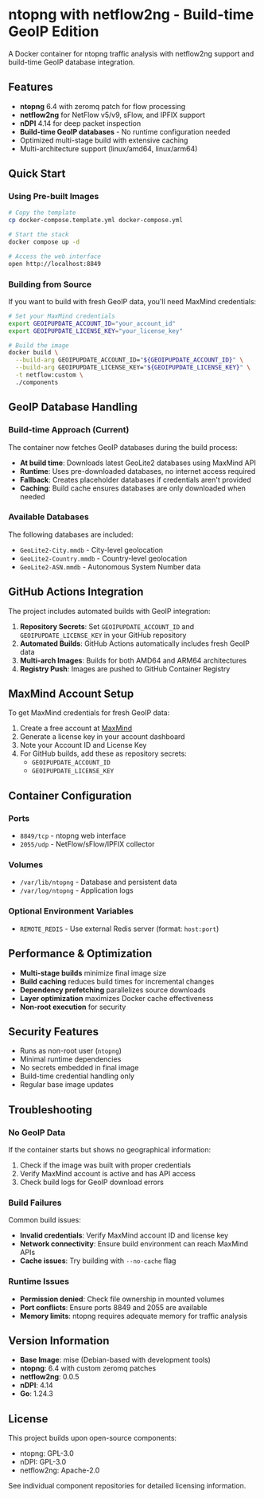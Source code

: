 # ntopng with netflow2ng - Build-time GeoIP Edition

A Docker container for ntopng traffic analysis with netflow2ng support and build-time GeoIP database integration.

## Features

- **ntopng** 6.4 with zeromq patch for flow processing
- **netflow2ng** for NetFlow v5/v9, sFlow, and IPFIX support
- **nDPI** 4.14 for deep packet inspection
- **Build-time GeoIP databases** - No runtime configuration needed
- Optimized multi-stage build with extensive caching
- Multi-architecture support (linux/amd64, linux/arm64)

## Quick Start

### Using Pre-built Images

```bash
# Copy the template
cp docker-compose.template.yml docker-compose.yml

# Start the stack
docker compose up -d

# Access the web interface
open http://localhost:8849
```

### Building from Source

If you want to build with fresh GeoIP data, you'll need MaxMind credentials:

```bash
# Set your MaxMind credentials
export GEOIPUPDATE_ACCOUNT_ID="your_account_id"
export GEOIPUPDATE_LICENSE_KEY="your_license_key"

# Build the image
docker build \
  --build-arg GEOIPUPDATE_ACCOUNT_ID="${GEOIPUPDATE_ACCOUNT_ID}" \
  --build-arg GEOIPUPDATE_LICENSE_KEY="${GEOIPUPDATE_LICENSE_KEY}" \
  -t netflow:custom \
  ./components
```

## GeoIP Database Handling

### Build-time Approach (Current)

The container now fetches GeoIP databases during the build process:

- **At build time**: Downloads latest GeoLite2 databases using MaxMind API
- **Runtime**: Uses pre-downloaded databases, no internet access required
- **Fallback**: Creates placeholder databases if credentials aren't provided
- **Caching**: Build cache ensures databases are only downloaded when needed

### Available Databases

The following databases are included:

- `GeoLite2-City.mmdb` - City-level geolocation
- `GeoLite2-Country.mmdb` - Country-level geolocation
- `GeoLite2-ASN.mmdb` - Autonomous System Number data

## GitHub Actions Integration

The project includes automated builds with GeoIP integration:

1. **Repository Secrets**: Set `GEOIPUPDATE_ACCOUNT_ID` and `GEOIPUPDATE_LICENSE_KEY` in your GitHub repository
2. **Automated Builds**: GitHub Actions automatically includes fresh GeoIP data
3. **Multi-arch Images**: Builds for both AMD64 and ARM64 architectures
4. **Registry Push**: Images are pushed to GitHub Container Registry

## MaxMind Account Setup

To get MaxMind credentials for fresh GeoIP data:

1. Create a free account at [MaxMind](https://www.maxmind.com/en/geolite2/signup)
2. Generate a license key in your account dashboard
3. Note your Account ID and License Key
4. For GitHub builds, add these as repository secrets:
   - `GEOIPUPDATE_ACCOUNT_ID`
   - `GEOIPUPDATE_LICENSE_KEY`

## Container Configuration

### Ports

- `8849/tcp` - ntopng web interface
- `2055/udp` - NetFlow/sFlow/IPFIX collector

### Volumes

- `/var/lib/ntopng` - Database and persistent data
- `/var/log/ntopng` - Application logs

### Optional Environment Variables

- `REMOTE_REDIS` - Use external Redis server (format: `host:port`)

## Performance & Optimization

- **Multi-stage builds** minimize final image size
- **Build caching** reduces build times for incremental changes
- **Dependency prefetching** parallelizes source downloads
- **Layer optimization** maximizes Docker cache effectiveness
- **Non-root execution** for security

## Security Features

- Runs as non-root user (`ntopng`)
- Minimal runtime dependencies
- No secrets embedded in final image
- Build-time credential handling only
- Regular base image updates

## Troubleshooting

### No GeoIP Data

If the container starts but shows no geographical information:

1. Check if the image was built with proper credentials
2. Verify MaxMind account is active and has API access
3. Check build logs for GeoIP download errors

### Build Failures

Common build issues:

- **Invalid credentials**: Verify MaxMind account ID and license key
- **Network connectivity**: Ensure build environment can reach MaxMind APIs
- **Cache issues**: Try building with `--no-cache` flag

### Runtime Issues

- **Permission denied**: Check file ownership in mounted volumes
- **Port conflicts**: Ensure ports 8849 and 2055 are available
- **Memory limits**: ntopng requires adequate memory for traffic analysis

## Version Information

- **Base Image**: mise (Debian-based with development tools)
- **ntopng**: 6.4 with custom zeromq patches
- **netflow2ng**: 0.0.5
- **nDPI**: 4.14
- **Go**: 1.24.3

## License

This project builds upon open-source components:

- ntopng: GPL-3.0
- nDPI: GPL-3.0
- netflow2ng: Apache-2.0

See individual component repositories for detailed licensing information.
